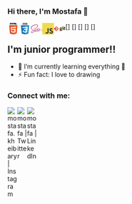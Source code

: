 ### Hi there, I'm Mostafa 👋 

[<img align="left" alt="HTML5" width="26px" src="https://raw.githubusercontent.com/github/explore/80688e429a7d4ef2fca1e82350fe8e3517d3494d/topics/html/html.png"/>]
[<img align="left" alt="CSS3" width="26px" src="https://raw.githubusercontent.com/github/explore/80688e429a7d4ef2fca1e82350fe8e3517d3494d/topics/css/css.png" />]
[<img align="left" alt="Sass" width="26px" src="https://raw.githubusercontent.com/github/explore/80688e429a7d4ef2fca1e82350fe8e3517d3494d/topics/sass/sass.png" />]
[<img align="left" alt="JavaScript" width="26px" src="https://raw.githubusercontent.com/github/explore/80688e429a7d4ef2fca1e82350fe8e3517d3494d/topics/javascript/javascript.png" />]
[<img align="left" alt="Git" width="26px" src="https://raw.githubusercontent.com/github/explore/80688e429a7d4ef2fca1e82350fe8e3517d3494d/topics/git/git.png" />]

## I'm junior programmer!!

- 🌱 I’m currently learning everything 🤣
- ⚡ Fun fact: I love to drawing

### Connect with me:
[<img align="left" alt="mostafa.kheibary | Instagram" width="22px" src="https://cdn.jsdelivr.net/npm/simple-icons@v3/icons/instagram.svg"/>](https://www.instagram.com/mostafa.kheibary/)
[<img align="left" alt="mostafa | Twitter" width="22px" src="https://cdn.jsdelivr.net/npm/simple-icons@v3/icons/twitter.svg" />](https://twitter.com/MKheibary)
[<img align="left" alt="mostafa | LinkedIn" width="22px" src="https://cdn.jsdelivr.net/npm/simple-icons@v3/icons/linkedin.svg" />](https://www.linkedin.com/in/mostafa-kheibary-97b329215/)
